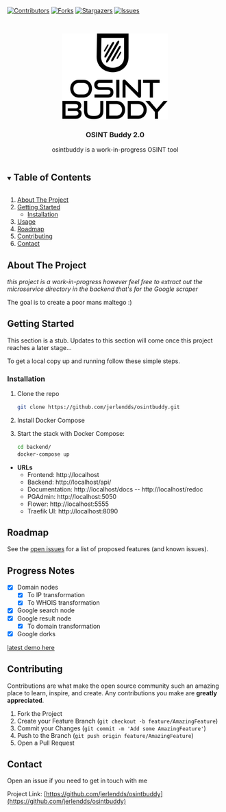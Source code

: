 [![Contributors][contributors-shield]][contributors-url]
[![Forks][forks-shield]][forks-url]
[![Stargazers][stars-shield]][stars-url]
[![Issues][issues-shield]][issues-url]

<br />

<p align="center">
  <a href="https://github.com/jerlendds/osintbuddy">
    <img src="./docs/assets/logo-watermark.svg" height="200px" alt="OSINT Buddy Logo">
  </a>




  <h3 align="center">OSINT Buddy 2.0</h3>

  <p align="center">
    osintbuddy is a work-in-progress OSINT tool
    <br />  </p></p>



<!-- TABLE OF CONTENTS -->

<details open="open">
  <summary><h2 style="display: inline-block">Table of Contents</h2></summary>
  <ol>
    <li>
      <a href="#about-the-project">About The Project</a>
    </li>
    <li>
      <a href="#getting-started">Getting Started</a>
      <ul>
        <li><a href="#installation">Installation</a></li>
      </ul>
    </li>
    <li><a href="#usage">Usage</a></li>
    <li><a href="#roadmap">Roadmap</a></li>
    <li><a href="#contributing">Contributing</a></li>
    <li><a href="#contact">Contact</a></li>
  </ol>
</details>




<!-- ABOUT THE PROJECT -->
## About The Project

*this project is a work-in-progress however feel free to extract out the microservice directory in the backend that's for the Google scraper*

The goal is to create a poor mans maltego :)


<!-- GETTING STARTED -->

## Getting Started

This section is a stub. Updates to this section will come once this project reaches a later stage...


To get a local copy up and running follow these simple steps.

### Installation

1. Clone the repo
   ```sh
   git clone https://github.com/jerlendds/osintbuddy.git
   ```
   
2. Install Docker Compose

3. Start the stack with Docker Compose:

   ```sh
   cd backend/
   docker-compose up
   ```

 - **URLs**
    - Frontend: http://localhost
    - Backend: http://localhost/api/
    - Documentation: http://localhost/docs -- http://localhost/redoc
    - PGAdmin: http://localhost:5050
    - Flower: http://localhost:5555
    - Traefik UI: http://localhost:8090



<!-- ROADMAP -->

## Roadmap

See the [open issues](https://github.com/jerlendds/osintbuddy/issues) for a list of proposed features (and known issues).



## Progress Notes
- [x] Domain nodes
  - [x] To IP transformation
  - [x] To WHOIS transformation
- [x] Google search node
- [x] Google result node
  - [x] To domain transformation
- [x] Google dorks

[latest demo here](https://user-images.githubusercontent.com/29207058/217986267-a65b8fe2-2c6f-4bbe-a44e-03faf2d17330.webm)

  

<!-- CONTRIBUTING -->
## Contributing

Contributions are what make the open source community such an amazing place to learn, inspire, and create. Any contributions you make are **greatly appreciated**.

1. Fork the Project
2. Create your Feature Branch (`git checkout -b feature/AmazingFeature`)
3. Commit your Changes (`git commit -m 'Add some AmazingFeature'`)
4. Push to the Branch (`git push origin feature/AmazingFeature`)
5. Open a Pull Request



<!-- CONTACT -->
## Contact

Open an issue if you need to get in touch with me

Project Link: [https://github.com/jerlendds/osintbuddy](https://github.com/jerlendds/osintbuddy)



<!-- MARKDOWN LINKS & IMAGES -->
<!-- https://www.markdownguide.org/basic-syntax/#reference-style-links -->
[contributors-shield]: https://img.shields.io/github/contributors/jerlendds/osintbuddy.svg?style=for-the-badge
[contributors-url]: https://github.com/jerlendds/osintbuddy/graphs/contributors
[forks-shield]: https://img.shields.io/github/forks/jerlendds/osintbuddy.svg?style=for-the-badge
[forks-url]: https://github.com/jerlendds/osintbuddy/network/members
[stars-shield]: https://img.shields.io/github/stars/jerlendds/osintbuddy.svg?style=for-the-badge
[stars-url]: https://github.com/jerlendds/osintbuddy/stargazers
[issues-shield]: https://img.shields.io/github/issues/jerlendds/osintbuddy.svg?style=for-the-badge
[issues-url]: https://github.com/jerlendds/osintbuddy/issues

